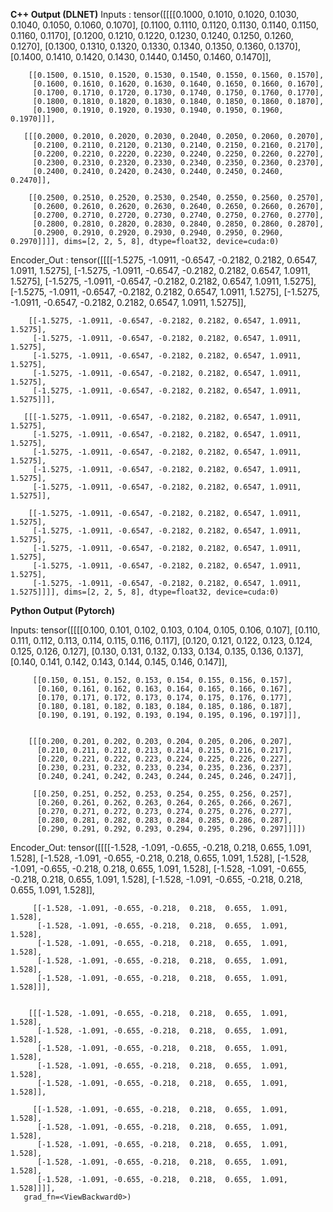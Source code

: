 **C++ Output (DLNET)**
Inputs :
tensor([[[[0.1000, 0.1010, 0.1020, 0.1030, 0.1040, 0.1050, 0.1060, 0.1070],
         [0.1100, 0.1110, 0.1120, 0.1130, 0.1140, 0.1150, 0.1160, 0.1170],
         [0.1200, 0.1210, 0.1220, 0.1230, 0.1240, 0.1250, 0.1260, 0.1270],
         [0.1300, 0.1310, 0.1320, 0.1330, 0.1340, 0.1350, 0.1360, 0.1370],
         [0.1400, 0.1410, 0.1420, 0.1430, 0.1440, 0.1450, 0.1460, 0.1470]],

        [[0.1500, 0.1510, 0.1520, 0.1530, 0.1540, 0.1550, 0.1560, 0.1570],
         [0.1600, 0.1610, 0.1620, 0.1630, 0.1640, 0.1650, 0.1660, 0.1670],
         [0.1700, 0.1710, 0.1720, 0.1730, 0.1740, 0.1750, 0.1760, 0.1770],
         [0.1800, 0.1810, 0.1820, 0.1830, 0.1840, 0.1850, 0.1860, 0.1870],
         [0.1900, 0.1910, 0.1920, 0.1930, 0.1940, 0.1950, 0.1960, 0.1970]]],

       [[[0.2000, 0.2010, 0.2020, 0.2030, 0.2040, 0.2050, 0.2060, 0.2070],
         [0.2100, 0.2110, 0.2120, 0.2130, 0.2140, 0.2150, 0.2160, 0.2170],
         [0.2200, 0.2210, 0.2220, 0.2230, 0.2240, 0.2250, 0.2260, 0.2270],
         [0.2300, 0.2310, 0.2320, 0.2330, 0.2340, 0.2350, 0.2360, 0.2370],
         [0.2400, 0.2410, 0.2420, 0.2430, 0.2440, 0.2450, 0.2460, 0.2470]],

        [[0.2500, 0.2510, 0.2520, 0.2530, 0.2540, 0.2550, 0.2560, 0.2570],
         [0.2600, 0.2610, 0.2620, 0.2630, 0.2640, 0.2650, 0.2660, 0.2670],
         [0.2700, 0.2710, 0.2720, 0.2730, 0.2740, 0.2750, 0.2760, 0.2770],
         [0.2800, 0.2810, 0.2820, 0.2830, 0.2840, 0.2850, 0.2860, 0.2870],
         [0.2900, 0.2910, 0.2920, 0.2930, 0.2940, 0.2950, 0.2960, 0.2970]]]], dims=[2, 2, 5, 8], dtype=float32, device=cuda:0)

Encoder_Out :
tensor([[[[-1.5275, -1.0911, -0.6547, -0.2182, 0.2182, 0.6547, 1.0911, 1.5275],
         [-1.5275, -1.0911, -0.6547, -0.2182, 0.2182, 0.6547, 1.0911, 1.5275],
         [-1.5275, -1.0911, -0.6547, -0.2182, 0.2182, 0.6547, 1.0911, 1.5275],
         [-1.5275, -1.0911, -0.6547, -0.2182, 0.2182, 0.6547, 1.0911, 1.5275],
         [-1.5275, -1.0911, -0.6547, -0.2182, 0.2182, 0.6547, 1.0911, 1.5275]],

        [[-1.5275, -1.0911, -0.6547, -0.2182, 0.2182, 0.6547, 1.0911, 1.5275],
         [-1.5275, -1.0911, -0.6547, -0.2182, 0.2182, 0.6547, 1.0911, 1.5275],
         [-1.5275, -1.0911, -0.6547, -0.2182, 0.2182, 0.6547, 1.0911, 1.5275],
         [-1.5275, -1.0911, -0.6547, -0.2182, 0.2182, 0.6547, 1.0911, 1.5275],
         [-1.5275, -1.0911, -0.6547, -0.2182, 0.2182, 0.6547, 1.0911, 1.5275]]],

       [[[-1.5275, -1.0911, -0.6547, -0.2182, 0.2182, 0.6547, 1.0911, 1.5275],
         [-1.5275, -1.0911, -0.6547, -0.2182, 0.2182, 0.6547, 1.0911, 1.5275],
         [-1.5275, -1.0911, -0.6547, -0.2182, 0.2182, 0.6547, 1.0911, 1.5275],
         [-1.5275, -1.0911, -0.6547, -0.2182, 0.2182, 0.6547, 1.0911, 1.5275],
         [-1.5275, -1.0911, -0.6547, -0.2182, 0.2182, 0.6547, 1.0911, 1.5275]],

        [[-1.5275, -1.0911, -0.6547, -0.2182, 0.2182, 0.6547, 1.0911, 1.5275],
         [-1.5275, -1.0911, -0.6547, -0.2182, 0.2182, 0.6547, 1.0911, 1.5275],
         [-1.5275, -1.0911, -0.6547, -0.2182, 0.2182, 0.6547, 1.0911, 1.5275],
         [-1.5275, -1.0911, -0.6547, -0.2182, 0.2182, 0.6547, 1.0911, 1.5275],
         [-1.5275, -1.0911, -0.6547, -0.2182, 0.2182, 0.6547, 1.0911, 1.5275]]]], dims=[2, 2, 5, 8], dtype=float32, device=cuda:0)


**Python Output (Pytorch)**

Inputs:
 tensor([[[[0.100, 0.101, 0.102, 0.103, 0.104, 0.105, 0.106, 0.107],
          [0.110, 0.111, 0.112, 0.113, 0.114, 0.115, 0.116, 0.117],
          [0.120, 0.121, 0.122, 0.123, 0.124, 0.125, 0.126, 0.127],
          [0.130, 0.131, 0.132, 0.133, 0.134, 0.135, 0.136, 0.137],
          [0.140, 0.141, 0.142, 0.143, 0.144, 0.145, 0.146, 0.147]],

         [[0.150, 0.151, 0.152, 0.153, 0.154, 0.155, 0.156, 0.157],
          [0.160, 0.161, 0.162, 0.163, 0.164, 0.165, 0.166, 0.167],
          [0.170, 0.171, 0.172, 0.173, 0.174, 0.175, 0.176, 0.177],
          [0.180, 0.181, 0.182, 0.183, 0.184, 0.185, 0.186, 0.187],
          [0.190, 0.191, 0.192, 0.193, 0.194, 0.195, 0.196, 0.197]]],


        [[[0.200, 0.201, 0.202, 0.203, 0.204, 0.205, 0.206, 0.207],
          [0.210, 0.211, 0.212, 0.213, 0.214, 0.215, 0.216, 0.217],
          [0.220, 0.221, 0.222, 0.223, 0.224, 0.225, 0.226, 0.227],
          [0.230, 0.231, 0.232, 0.233, 0.234, 0.235, 0.236, 0.237],
          [0.240, 0.241, 0.242, 0.243, 0.244, 0.245, 0.246, 0.247]],

         [[0.250, 0.251, 0.252, 0.253, 0.254, 0.255, 0.256, 0.257],
          [0.260, 0.261, 0.262, 0.263, 0.264, 0.265, 0.266, 0.267],
          [0.270, 0.271, 0.272, 0.273, 0.274, 0.275, 0.276, 0.277],
          [0.280, 0.281, 0.282, 0.283, 0.284, 0.285, 0.286, 0.287],
          [0.290, 0.291, 0.292, 0.293, 0.294, 0.295, 0.296, 0.297]]]])


Encoder_Out:
 tensor([[[[-1.528, -1.091, -0.655, -0.218,  0.218,  0.655,  1.091,  1.528],
          [-1.528, -1.091, -0.655, -0.218,  0.218,  0.655,  1.091,  1.528],
          [-1.528, -1.091, -0.655, -0.218,  0.218,  0.655,  1.091,  1.528],
          [-1.528, -1.091, -0.655, -0.218,  0.218,  0.655,  1.091,  1.528],
          [-1.528, -1.091, -0.655, -0.218,  0.218,  0.655,  1.091,  1.528]],

         [[-1.528, -1.091, -0.655, -0.218,  0.218,  0.655,  1.091,  1.528],
          [-1.528, -1.091, -0.655, -0.218,  0.218,  0.655,  1.091,  1.528],
          [-1.528, -1.091, -0.655, -0.218,  0.218,  0.655,  1.091,  1.528],
          [-1.528, -1.091, -0.655, -0.218,  0.218,  0.655,  1.091,  1.528],
          [-1.528, -1.091, -0.655, -0.218,  0.218,  0.655,  1.091,  1.528]]],


        [[[-1.528, -1.091, -0.655, -0.218,  0.218,  0.655,  1.091,  1.528],
          [-1.528, -1.091, -0.655, -0.218,  0.218,  0.655,  1.091,  1.528],
          [-1.528, -1.091, -0.655, -0.218,  0.218,  0.655,  1.091,  1.528],
          [-1.528, -1.091, -0.655, -0.218,  0.218,  0.655,  1.091,  1.528],
          [-1.528, -1.091, -0.655, -0.218,  0.218,  0.655,  1.091,  1.528]],

         [[-1.528, -1.091, -0.655, -0.218,  0.218,  0.655,  1.091,  1.528],
          [-1.528, -1.091, -0.655, -0.218,  0.218,  0.655,  1.091,  1.528],
          [-1.528, -1.091, -0.655, -0.218,  0.218,  0.655,  1.091,  1.528],
          [-1.528, -1.091, -0.655, -0.218,  0.218,  0.655,  1.091,  1.528],
          [-1.528, -1.091, -0.655, -0.218,  0.218,  0.655,  1.091,  1.528]]]],
       grad_fn=<ViewBackward0>)

